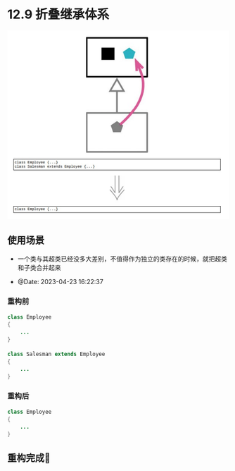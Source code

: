 # 12.9 折叠继承体系

![](../img/12.9.jpg)

## 使用场景

- 一个类与其超类已经没多大差别，不值得作为独立的类存在的时候，就把超类和子类合并起来

- @Date: 2023-04-23 16:22:37

### 重构前

```java
class Employee
{
    ...
}

class Salesman extends Employee
{
    ...
}
```

### 重构后

```java
class Employee
{
    ...
}
```

## 重构完成🎀
